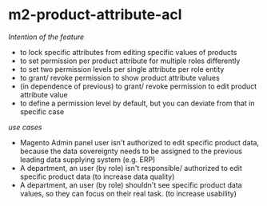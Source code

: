 # m2-product-attribute-acl

_Intention of the feature_
- to lock specific attributes from editing specific values of products
- to set permission per product attribute for multiple roles differently
- to set two permission levels per single attribute per role entity
- to grant/ revoke permission to show product attribute values
- (in dependence of previous) to grant/ revoke permission to edit product attribute value
- to define a permission level by default, but you can deviate from that in specific case

_use cases_
- Magento Admin panel user isn't authorized to edit specific product data, because the data sovereignty needs to be assigned to the previous leading data supplying system (e.g. ERP)
- A department, an user (by role) isn't responsible/ authorized to edit specific product data (to increase data quality)
- A department, an user (by role) shouldn't see specific product data values, so they can focus on their real task. (to increase usability)
